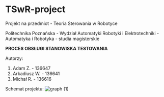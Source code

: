 
# TSwR-project
Projekt na przedmiot - Teoria Sterowania w Robotyce

Politechnika Poznańska - 
Wydział Automatyki Robotyki i Elektrotechniki - 
Automatyka i Robotyka - studia magisterskie

**PROCES OBSŁUGI STANOWISKA TESTOWANIA**

Autorzy:
1. Adam Z. - 136647
2. Arkadiusz W. - 136641
3. Michał R. - 136616

Schemat projektu:
![graph (1)](https://user-images.githubusercontent.com/83288333/116402430-babe6780-a82c-11eb-8ce8-5e6e3b21e00f.png)

